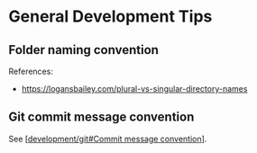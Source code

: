 # General Development Tips

## Folder naming convention

References:

- https://logansbailey.com/plural-vs-singular-directory-names

## Git commit message convention

See [[development/git#Commit message convention]].

[//begin]: # "Autogenerated link references for markdown compatibility"
[development/git#Commit message convention]: git.md "Git Tips"
[//end]: # "Autogenerated link references"
